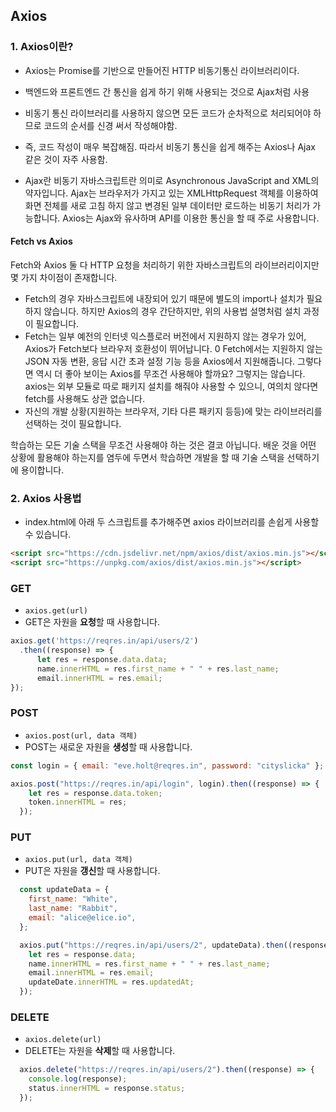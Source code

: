 ## Axios

### 1. Axios이란?

- Axios는 Promise를 기반으로 만들어진 HTTP 비동기통신 라이브러리이다.
- 백엔드와 프론트엔드 간 통신을 쉽게 하기 위해 사용되는 것으로 Ajax처럼 사용
- 비동기 통신 라이브러리를 사용하지 않으면 모든 코드가 순차적으로 처리되어야 하므로 코드의 순서를 신경 써서 작성해야함.
- 즉, 코드 작성이 매우 복잡해짐. 따라서 비동기 통신을 쉽게 해주는 Axios나 Ajax 같은 것이 자주 사용함.

- Ajax란 비동기 자바스크립트란 의미로 Asynchronous JavaScript and XML의 약자입니다. Ajax는 브라우저가 가지고 있는 XMLHttpRequest 객체를 이용하여 화면 전체를 새로 고침 하지 않고 변경된 일부 데이터만 로드하는 비동기 처리가 가능합니다. Axios는 Ajax와 유사하며 API를 이용한 통신을 할 때 주로 사용합니다.

#### Fetch vs Axios
Fetch와 Axios 둘 다 HTTP 요청을 처리하기 위한 자바스크립트의 라이브러리이지만 몇 가지 차이점이 존재합니다.

- Fetch의 경우 자바스크립트에 내장되어 있기 때문에 별도의 import나 설치가 필요하지 않습니다. 하지만 Axios의 경우 간단하지만, 위의 사용법 설명처럼 설치 과정이 필요합니다.
- Fetch는 일부 예전의 인터넷 익스플로러 버전에서 지원하지 않는 경우가 있어, Axios가 Fetch보다 브라우저 호환성이 뛰어납니다.
0 Fetch에서는 지원하지 않는 JSON 자동 변환, 응답 시간 초과 설정 기능 등을 Axios에서 지원해줍니다.
그렇다면 역시 더 좋아 보이는 Axios를 무조건 사용해야 할까요? 그렇지는 않습니다. axios는 외부 모듈로 따로 패키지 설치를 해줘야 사용할 수 있으니, 여의치 않다면 fetch를 사용해도 상관 없습니다.
- 자신의 개발 상황(지원하는 브라우저, 기타 다른 패키지 등등)에 맞는 라이브러리를 선택하는 것이 필요합니다.

학습하는 모든 기술 스택을 무조건 사용해야 하는 것은 결코 아닙니다. 배운 것을 어떤 상황에 활용해야 하는지를 염두에 두면서 학습하면 개발을 할 때 기술 스택을 선택하기에 용이합니다.

### 2. Axios 사용법

- index.html에 아래 두 스크립트를 추가해주면 axios 라이브러리를 손쉽게 사용할 수 있습니다.

```html
<script src="https://cdn.jsdelivr.net/npm/axios/dist/axios.min.js"></script>
<script src="https://unpkg.com/axios/dist/axios.min.js"></script>
```


### GET

- `axios.get(url)`
- GET은 자원을 **요청**할 때 사용합니다.

```js
axios.get('https://reqres.in/api/users/2')
  .then((response) => {
      let res = response.data.data;
      name.innerHTML = res.first_name + " " + res.last_name;
      email.innerHTML = res.email;
}); 
```

### POST

- `axios.post(url, data 객체)`
- POST는 새로운 자원을 **생성**할 때 사용합니다.

```js
const login = { email: "eve.holt@reqres.in", password: "cityslicka" };

axios.post("https://reqres.in/api/login", login).then((response) => {
    let res = response.data.token;
    token.innerHTML = res;
  });
```

### PUT

- `axios.put(url, data 객체)`
- PUT은 자원을 **갱신**할 때 사용합니다.

```js
  const updateData = {
    first_name: "White",
    last_name: "Rabbit",
    email: "alice@elice.io",
  };

  axios.put("https://reqres.in/api/users/2", updateData).then((response) => {
    let res = response.data;
    name.innerHTML = res.first_name + " " + res.last_name;
    email.innerHTML = res.email;
    updateDate.innerHTML = res.updatedAt;
  });
```

### DELETE

- `axios.delete(url)`
- DELETE는 자원을 **삭제**할 때 사용합니다.

```js
  axios.delete("https://reqres.in/api/users/2").then((response) => {
    console.log(response);
    status.innerHTML = response.status;
  });
```

